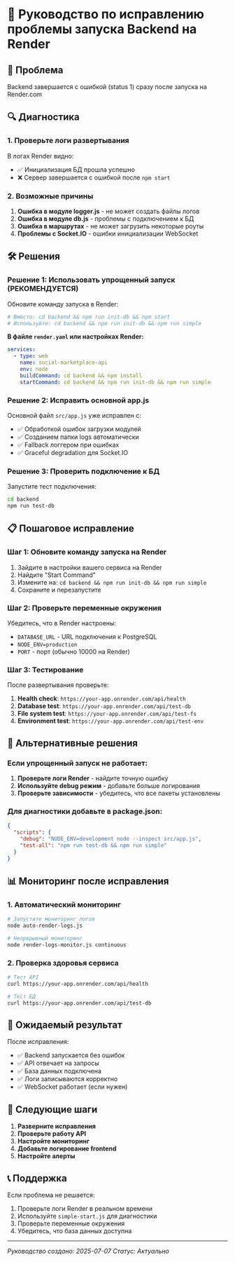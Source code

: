 # 🔧 Руководство по исправлению проблемы запуска Backend на Render

## 🚨 Проблема
Backend завершается с ошибкой (status 1) сразу после запуска на Render.com

## 🔍 Диагностика

### 1. Проверьте логи развертывания
В логах Render видно:
- ✅ Инициализация БД прошла успешно
- ❌ Сервер завершается с ошибкой после `npm start`

### 2. Возможные причины
1. **Ошибка в модуле logger.js** - не может создать файлы логов
2. **Ошибка в модуле db.js** - проблемы с подключением к БД
3. **Ошибка в маршрутах** - не может загрузить некоторые роуты
4. **Проблемы с Socket.IO** - ошибки инициализации WebSocket

## 🛠 Решения

### Решение 1: Использовать упрощенный запуск (РЕКОМЕНДУЕТСЯ)

Обновите команду запуска в Render:

```bash
# Вместо: cd backend && npm run init-db && npm start
# Используйте: cd backend && npm run init-db && npm run simple
```

**В файле `render.yaml` или настройках Render:**
```yaml
services:
  - type: web
    name: social-marketplace-api
    env: node
    buildCommand: cd backend && npm install
    startCommand: cd backend && npm run init-db && npm run simple
```

### Решение 2: Исправить основной app.js

Основной файл `src/app.js` уже исправлен с:
- ✅ Обработкой ошибок загрузки модулей
- ✅ Созданием папки logs автоматически
- ✅ Fallback логгером при ошибках
- ✅ Graceful degradation для Socket.IO

### Решение 3: Проверить подключение к БД

Запустите тест подключения:
```bash
cd backend
npm run test-db
```

## 📋 Пошаговое исправление

### Шаг 1: Обновите команду запуска на Render

1. Зайдите в настройки вашего сервиса на Render
2. Найдите "Start Command"
3. Измените на: `cd backend && npm run init-db && npm run simple`
4. Сохраните и перезапустите

### Шаг 2: Проверьте переменные окружения

Убедитесь, что в Render настроены:
- `DATABASE_URL` - URL подключения к PostgreSQL
- `NODE_ENV=production`
- `PORT` - порт (обычно 10000 на Render)

### Шаг 3: Тестирование

После развертывания проверьте:
1. **Health check**: `https://your-app.onrender.com/api/health`
2. **Database test**: `https://your-app.onrender.com/api/test-db`
3. **File system test**: `https://your-app.onrender.com/api/test-fs`
4. **Environment test**: `https://your-app.onrender.com/api/test-env`

## 🔧 Альтернативные решения

### Если упрощенный запуск не работает:

1. **Проверьте логи Render** - найдите точную ошибку
2. **Используйте debug режим** - добавьте больше логирования
3. **Проверьте зависимости** - убедитесь, что все пакеты установлены

### Для диагностики добавьте в package.json:

```json
{
  "scripts": {
    "debug": "NODE_ENV=development node --inspect src/app.js",
    "test-all": "npm run test-db && npm run simple"
  }
}
```

## 📊 Мониторинг после исправления

### 1. Автоматический мониторинг
```bash
# Запустите мониторинг логов
node auto-render-logs.js

# Непрерывный мониторинг
node render-logs-monitor.js continuous
```

### 2. Проверка здоровья сервиса
```bash
# Тест API
curl https://your-app.onrender.com/api/health

# Тест БД
curl https://your-app.onrender.com/api/test-db
```

## 🎯 Ожидаемый результат

После исправления:
- ✅ Backend запускается без ошибок
- ✅ API отвечает на запросы
- ✅ База данных подключена
- ✅ Логи записываются корректно
- ✅ WebSocket работает (если нужен)

## 🚀 Следующие шаги

1. **Разверните исправления**
2. **Проверьте работу API**
3. **Настройте мониторинг**
4. **Добавьте логирование frontend**
5. **Настройте алерты**

## 📞 Поддержка

Если проблема не решается:
1. Проверьте логи Render в реальном времени
2. Используйте `simple-start.js` для диагностики
3. Проверьте переменные окружения
4. Убедитесь, что база данных доступна

---

*Руководство создано: 2025-07-07*
*Статус: Актуально* 